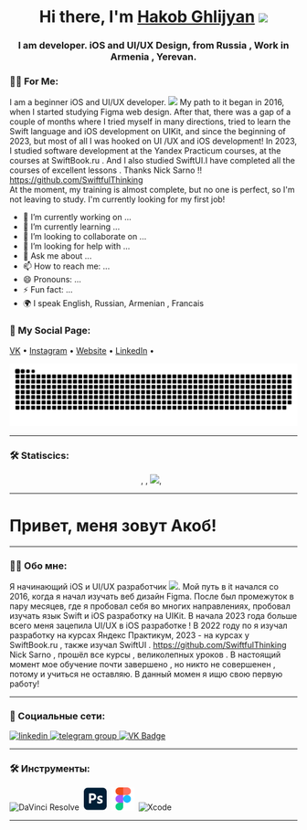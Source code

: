 <h1 align="center">Hi there, I'm <a href="https://github.com/HakobGhlijyan" target="_blank">Hakob Ghlijyan</a> 
<img src="https://github.com/blackcater/blackcater/raw/main/images/Hi.gif" height="16"/></h1>
<h3 align="center">I am developer. iOS and UI/UX Design, from Russia , Work in Armenia , Yerevan.

  ### :man_technologist: For Me:
  
I am a beginner iOS and UI/UX developer. <img src="https://media.giphy.com/media/WUlplcMpOCEmTGBtBW/giphy.gif" width="30px">
My path to it began in 2016, when I started studying Figma web design.
After that, there was a gap of a couple of months where I tried myself in many directions, tried to learn the Swift language and iOS development on UIKit, and since the beginning of 2023, but most of all I was hooked on UI /UX and iOS development!
In 2023, I studied software development at the Yandex Practicum courses, at the courses at SwiftBook.ru .
And I also studied SwiftUI.I have completed all the courses of excellent lessons .
Thanks Nick Sarno !! https://github.com/SwiftfulThinking   
At the moment, my training is almost complete, but no one is perfect, so I'm not leaving to study.
I'm currently looking for my first job!

- 🔭 I’m currently working on ...
- 🌱 I’m currently learning ...
- 👯 I’m looking to collaborate on ...
- 🤔 I’m looking for help with ...
- 💬 Ask me about ...
- 📫 How to reach me: ...
- 😄 Pronouns: ...
- ⚡ Fun fact: ...
- 🌍 I speak English, Russian, Armenian , Francais



### 🤝 My Social Page: <p align="center">
  <a href="https://vk.com/hakobghlijyan">VK</a> •
  <a href="https://www.instagram.com/hakobghlijyan/">Instagram</a> •
  <a href="https://github.com/HakobGhlijyan/">Website</a> •
  <a href="https://www.linkedin.com/in/hakobghlijyan/">LinkedIn</a> •
</p>

<picture>
  <source
    media="(prefers-color-scheme: dark)"
    srcset="https://raw.githubusercontent.com/platane/snk/output/github-contribution-grid-snake-dark.svg"
  />
  <source
    media="(prefers-color-scheme: light)"
    srcset="https://raw.githubusercontent.com/platane/snk/output/github-contribution-grid-snake.svg"
  />
  <img
    alt="github contribution grid snake animation"
    src="https://raw.githubusercontent.com/platane/snk/output/github-contribution-grid-snake.svg"
  />
</picture>

---

### 🛠 Statiscics:

<div id="stat" align="center">
  <img src="http://github-profile-summary-cards.vercel.app/api/cards/profile-details?username=HakobGhlijyan&theme=default" alt=""/>,
  <img src="http://github-profile-summary-cards.vercel.app/api/cards/repos-per-language?username=HakobGhlijyan&theme=default" alt=""/>,
  <img src="http://github-profile-summary-cards.vercel.app/api/cards/most-commit-language?username=HakobGhlijyan&theme=default"/>,
  <img src="http://github-profile-summary-cards.vercel.app/api/cards/stats?username=HakobGhlijyan&theme=default" alt=""/>
  <img src="http://github-profile-summary-cards.vercel.app/api/cards/productive-time?username=HakobGhlijyan&theme=default&utcOffset=8" alt=""/>
</div>

-------------------------------------------------------------------------------------------------------------------------------------

# Привет, меня зовут Акоб!

---

### :man_technologist: Обо мне:

Я начинающий iOS и UI/UX разработчик <img src="https://media.giphy.com/media/WUlplcMpOCEmTGBtBW/giphy.gif" width="30px">.
Мой путь в it начался со 2016, когда я начал изучать веб дизайн Figma. После был промежуток в пару месяцев,
где я пробовал себя во многих направлениях, пробовал изучать язык Swift и iOS разработку на UIKit.
В начала 2023 года больше всего меня зацепила UI/UX в iOS разработке !
В 2022 году по я изучал разработку на курсах Яндекс Практикум, 2023 - на курсах у SwiftBook.ru ,
также изучал SwiftUI .
https://github.com/SwiftfulThinking Nick Sarno , прошёл все курсы , великолепных уроков .
В настоящий момент мое обучение почти завершено , но никто не совершенен , потому и учиться не оставляю.
В данный момен я ищю свою первую работу!


---

### 🤝 Социальные сети:

  <div id="badges">
    <a href="https://www.linkedin.com/in/hakobghlijyan" target="_blank">
      <img src="https://cdn-icons-png.flaticon.com/512/2504/2504799.png" width="40" height="40" alt="linkedin" />
    </a>
    <a href="https://t.me/hakobghlijyan" target="_blank">
      <img src="https://cdn-icons-png.flaticon.com/512/2111/2111646.png" width="40" height="40" alt="telegram group" />
    </a>
    <a href="https://vk.com/hakobghlijyan" target="_blank">
      <img src="https://cdn-icons-png.flaticon.com/512/145/145813.png" width="40" height="40" alt="VK Badge"/>
    </a>
  </div>

---

### 🛠 Инструменты:

<div>
  <img src="https://upload.wikimedia.org/wikipedia/commons/9/90/DaVinci_Resolve_17_logo.svg" title="DaVinci Resolve" alt="DaVinci Resolve" width="40" height="40"/>&nbsp;
  <img src="https://github.com/devicons/devicon/blob/master/icons/photoshop/photoshop-plain.svg" title="photoshop" alt="photoshop" width="40" height="40"/>&nbsp;
  <img src="https://github.com/devicons/devicon/blob/master/icons/figma/figma-original.svg" title="figma" alt="figma" width="40" height="40"/>&nbsp;
  <img src="https://cdn.jsdelivr.net/gh/devicons/devicon@latest/icons/xcode/xcode-original.svg" title="XCode" alt="Xcode" width="40" height="40"/>&nbsp          
</div>


---

